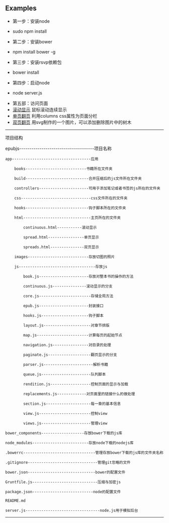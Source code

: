 Examples
-------------------------

+ 第一步：安装node
- sudo npm install
+ 第二步：安装bower
- npm install bower -g
+ 第三步：安装rsvp依赖包
- bower install
+ 第四步：启动node
- node server.js
+ 第五部：访问页面
+ [滚动显示](http://localhost:8080/app/html/continuous.html) 鼠标滚动连续显示
+ [单页翻页](http://localhost:8080/app/html/spread.html) 利用columns css属性为页面分栏
+ [双页翻页](http://localhost:8080/app/html/spread.html)  用svg制作的一个图片，可以添加删除图片中的树木

---------------------------
项目结构

epubjs-------------------------------------项目名称

	app-----------------------------------应用

		books---------------------------书籍所在文件夹

		build----------------------------合并压缩后的js文件所在文件夹

		controllers----------------------可用于添加笔记或者书签的js所在的文件夹

		css-------------------------------css文件所在的文件夹

		hooks----------------------------钩子脚本所在的文件夹

		html------------------------------主页所在的文件夹

			continuous.html-----------滚动显示

			spread.html----------------单页显示

			spreads.html---------------双页显示

		images---------------------------存放切图的照片

		js----------------------------------存放js

			book.js----------------------存放对整本书的操作的方法

			continuous.js---------------滚动显示的分支

			core.js-----------------------存储全局方法

			epub.js----------------------封装接口

			hooks.js---------------------钩子脚本

			layout.js---------------------对章节排版

			map.js-----------------------计算每页的起始节点

			navigation.js----------------对目录的处理

			paginate.js-------------------翻页显示的分支

			parser.js----------------------解析书籍

			queue.js----------------------队列脚本

			rendition.js------------------控制页面的显示与加载

			replacements.js-------------对页面里的链接什么的做处理

			section.js--------------------每一章的基本信息

			view.js-----------------------控制view

			views.js----------------------管理view

	bower_components-------------------存放bower下载的js库

	node_modules-------------------------存放node下载的nodejs库

	.bowerrc--------------------------------管理存放bower下载的js库的文件夹名称

	.gitignore-------------------------------管理git忽略的文件

	bower.json------------------------------bower的配置文件
	
	Gruntfile.js-----------------------------压缩与加密js

    package.json---------------------------node的配置文件

    README.md

    server.js---------------------------------node.js用于模拟后台

-----------------
